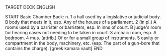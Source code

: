 TARGET DECK
ENGLISH

START
Basic
Chamber
Back: n. 1 a hall used by a legislative or judicial body. B body that meets in it, esp. Any of the houses of a parliament. 2 (in pl.) A rooms used by a barrister or barristers, esp. In inns of court. B judge's room for hearing cases not needing to be taken in court. 3 archaic room, esp. A bedroom. 4 mus. (attrib.) Of or for a small group of instruments. 5 cavity or compartment in the body, machinery, etc. (esp. The part of a gun-bore that contains the charge). [greek kamara vault]
END
